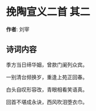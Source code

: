 # 挽陶宣义二首  其二

**作者**: 刘宰

## 诗词内容

季方当日缔华姻，曾款门阑列众宾。

一别清台频换岁，重逢上苑正回春。

白头自叹形容改，青眼相看笑语真。

回首不堪成永诀，西风吹泪堕衣巾。

